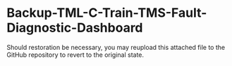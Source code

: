 # Backup-TML-C-Train-TMS-Fault-Diagnostic-Dashboard
Should restoration be necessary, you may reupload this attached file to the GitHub repository to revert to the original state.
